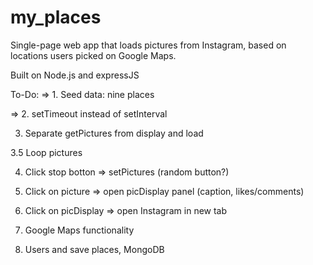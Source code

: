 my_places
=========

Single-page web app that loads pictures from Instagram, based on locations users picked on Google Maps.

Built on Node.js and expressJS

To-Do:
=> 1. Seed data: nine places

=> 2. setTimeout instead of setInterval

3. Separate getPictures from display and load

3.5 Loop pictures

4. Click stop botton => setPictures (random button?)

5. Click on picture => open picDisplay panel (caption, likes/comments)

6. Click on picDisplay => open Instagram in new tab

7. Google Maps functionality

8. Users and save places, MongoDB